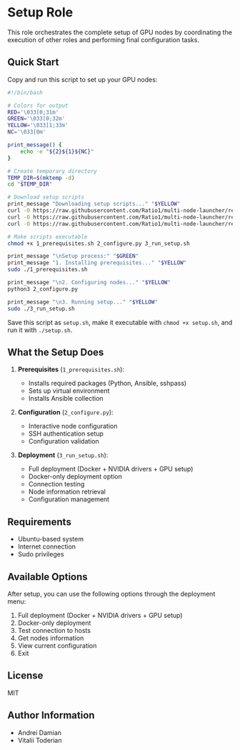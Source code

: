 # Setup Role

This role orchestrates the complete setup of GPU nodes by coordinating the execution of other roles and performing final configuration tasks.

## Quick Start

Copy and run this script to set up your GPU nodes:

```bash
#!/bin/bash

# Colors for output
RED='\033[0;31m'
GREEN='\033[0;32m'
YELLOW='\033[1;33m'
NC='\033[0m'

print_message() {
    echo -e "${2}${1}${NC}"
}

# Create temporary directory
TEMP_DIR=$(mktemp -d)
cd "$TEMP_DIR"

# Download setup scripts
print_message "Downloading setup scripts..." "$YELLOW"
curl -O https://raw.githubusercontent.com/Ratio1/multi-node-launcher/refs/heads/main/mnl_factory/scripts/1_prerequisites.sh
curl -O https://raw.githubusercontent.com/Ratio1/multi-node-launcher/refs/heads/main/mnl_factory/scripts/2_configure.py
curl -O https://raw.githubusercontent.com/Ratio1/multi-node-launcher/refs/heads/main/mnl_factory/scripts/3_run_setup.sh

# Make scripts executable
chmod +x 1_prerequisites.sh 2_configure.py 3_run_setup.sh

print_message "\nSetup process:" "$GREEN"
print_message "1. Installing prerequisites..." "$YELLOW"
sudo ./1_prerequisites.sh

print_message "\n2. Configuring nodes..." "$YELLOW"
python3 2_configure.py

print_message "\n3. Running setup..." "$YELLOW"
sudo ./3_run_setup.sh
```

Save this script as `setup.sh`, make it executable with `chmod +x setup.sh`, and run it with `./setup.sh`.

## What the Setup Does

1. **Prerequisites** (`1_prerequisites.sh`):
   - Installs required packages (Python, Ansible, sshpass)
   - Sets up virtual environment
   - Installs Ansible collection

2. **Configuration** (`2_configure.py`):
   - Interactive node configuration
   - SSH authentication setup
   - Configuration validation

3. **Deployment** (`3_run_setup.sh`):
   - Full deployment (Docker + NVIDIA drivers + GPU setup)
   - Docker-only deployment option
   - Connection testing
   - Node information retrieval
   - Configuration management

## Requirements

- Ubuntu-based system
- Internet connection
- Sudo privileges

## Available Options

After setup, you can use the following options through the deployment menu:

1. Full deployment (Docker + NVIDIA drivers + GPU setup)
2. Docker-only deployment
3. Test connection to hosts
4. Get nodes information
5. View current configuration
6. Exit

## License

MIT

## Author Information

- Andrei Damian
- Vitalii Toderian 